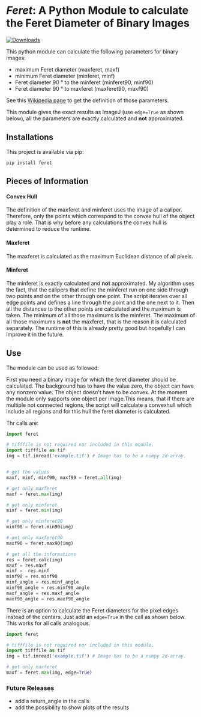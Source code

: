 # *Feret*: A Python Module to calculate the Feret Diameter of Binary Images

[![Downloads](https://static.pepy.tech/personalized-badge/feret?period=total&units=abbreviation&left_color=black&right_color=red&left_text=Downloads)](https://pepy.tech/project/feret)

This python module can calculate the following parameters for binary images:

* maximum Feret diameter (maxferet, maxf)
* minimum Feret diameter (minferet, minf)
* Feret diameter 90 ° to the minferet (minferet90, minf90) 
* Feret diameter 90 ° to maxferet (maxferet90, maxf90) 

See this [Wikipedia page](https://en.wikipedia.org/wiki/Feret_diameter) to get the definition of those parameters.

This module gives the exact results as ImageJ (use `edge=True` as shown below), all the parameters are exactly calculated and **not** approximated.

## Installations
This project is available via pip:

`pip install feret`

## Pieces of Information

#### Convex Hull

The definition of the maxferet and minferet uses the image of a caliper. Therefore, only the points which correspond to the convex hull of the object play a role. That is why before any calculations the convex hull is determined to reduce the runtime.

#### Maxferet
The maxferet is calculated as the maximum Euclidean distance of all pixels.

#### Minferet

The minferet is exactly calculated and **not** approximated. My algorithm uses the fact, that the calipers that define the minferet run on one side through two points and on the other through one point. The script iterates over all edge points and defines a line through the point and the one next to it. Then all the distances to the other points are calculated and the maximum is taken. The minimum of all those maximums is the minferet. The maximum of all those maximums is **not** the maxferet, that is the reason it is calculated separately. The runtime of this is already pretty good but hopefully I can improve it in the future.

## Use
The module can be used as followed:

First you need a binary image for which the feret diameter should be calculated. The background has to have the value zero, the object can have any nonzero  value. The object doesn't have to be convex. At the moment the module only supports one object per image.This means, that if there are multiple not connected regions, the script will calculate a convexhull which include all regions and for this hull the feret diameter is calculated.

Thr calls are:

```python
import feret

# tifffile is not required nor included in this module.
import tifffile as tif
img = tif.imread('example.tif') # Image has to be a numpy 2d-array.


# get the values
maxf, minf, minf90, maxf90 = feret.all(img)

# get only maxferet
maxf = feret.max(img)

# get only minferet
minf = feret.min(img)

# get only minferet90
minf90 = feret.min90(img)

# get only maxferet90
maxf90 = feret.max90(img)

# get all the informations
res = feret.calc(img)
maxf = res.maxf
minf =  res.minf
minf90 = res.minf90
minf_angle = res.minf_angle
minf90_angle = res.minf90_angle
maxf_angle = res.maxf_angle
maxf90_angle = res.maxf90_angle
```

There is an option to calculate the Feret diameters for the pixel edges instead of the centers. Just add an `edge=True` in the call as shown below. This works for all calls analogous.

```python
import feret

# tifffile is not required nor included in this module.
import tifffile as tif
img = tif.imread('example.tif') # Image has to be a numpy 2d-array.

# get only maxferet
maxf = feret.max(img, edge=True)
```

### Future Releases

* add a return_angle in the calls
* add the possibility to show plots of the results
